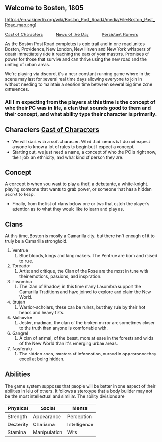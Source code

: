 ## Welcome to Boston, 1805

[https://en.wikipedia.org/wiki/Boston_Post_Road#/media/File:Boston_Post_Road_map.png]

[Cast of Characters](coc.md) &nbsp; &nbsp; &nbsp; &nbsp; &nbsp; [News of the Day](dailymsg.md) &nbsp; &nbsp; &nbsp; &nbsp; &nbsp; [Persistent Rumors](rumors.md)

As the Boston Post Road completes is epic trail and in one road unites Boston, Providence, New London, New Haven and New York whispers of death immediately ride it reaching the ears of your masters. Promises of power for those that survive and can thrive using the new road and the uniting of urban areas.

We're playing via discord, it's a near constant running game where in the scene may last for several real time days allowing everyone to join in without needing to maintain a session time between several big time zone differences.

### All I'm expecting from the players at this time is the concept of who their PC was in life, a clan that sounds good to them and their concept, and what ability type their character is primarily.

## Characters [Cast of Characters](coc.md)
- We will start with a soft character. What that means is I do not expect anyone to know a lot of rules to begin but I expect a concept.
- Starting out, we just need a name, a concept of who the PC is right now, their job, an ethnicity, and what kind of person they are.
## Concept
A concept is when you want to play a theif, a debutante, a white-knight, playing someone that wants to grab power, or someone that has a hidden secret to keep.
- Finally, from the list of clans below one or two that catch the player's attention as to what they would like to learn and play as.

## Clans
At this time, Boston is mostly a Camarilla city. but there isn't enough of it to truly be a Camarilla stronghold.
1. Ventrue
    1. Blue bloods, kings and king makers. The Ventrue are born and raised to rule. 
1. Toreador
    1. Artist and critique, the Clan of the Rose are the most in tune with their emotions, passions, and inspiration.
1. Lasombra
    1. The Clan of Shadow, in this time many Lasombra support the Camarilla Traditions and have joined to explore and claim the New World.
1. Brujah
   1. Warrior-scholars, these can be rulers, but they rule by their hot heads and heavy fists.
1. Malkavian
   1. Jester, madman, the clan of the broken mirror are sometimes closer to the truth than anyone is comfortable with.
1. Gangrel
   1. A clan of animal, of the beast, more at ease in the forests and wilds of the New World than it's emerging urban areas.
1. Nosferatu
   1. The hidden ones, masters of information, cursed in appearance they excell at being hidden.
  
## Abilities
The game system supposes that people will be better in one aspect of their abilities in leiu of others. It follows a sterotype that a body builder may not be the most intellectual and similiar. The ability divisions are

Physical | Social | Mental
---------|--------|----------
Strength | Appearance | Perception
Dexterity | Charisma | Intelligence
Stamina | Manipulation | Wits



